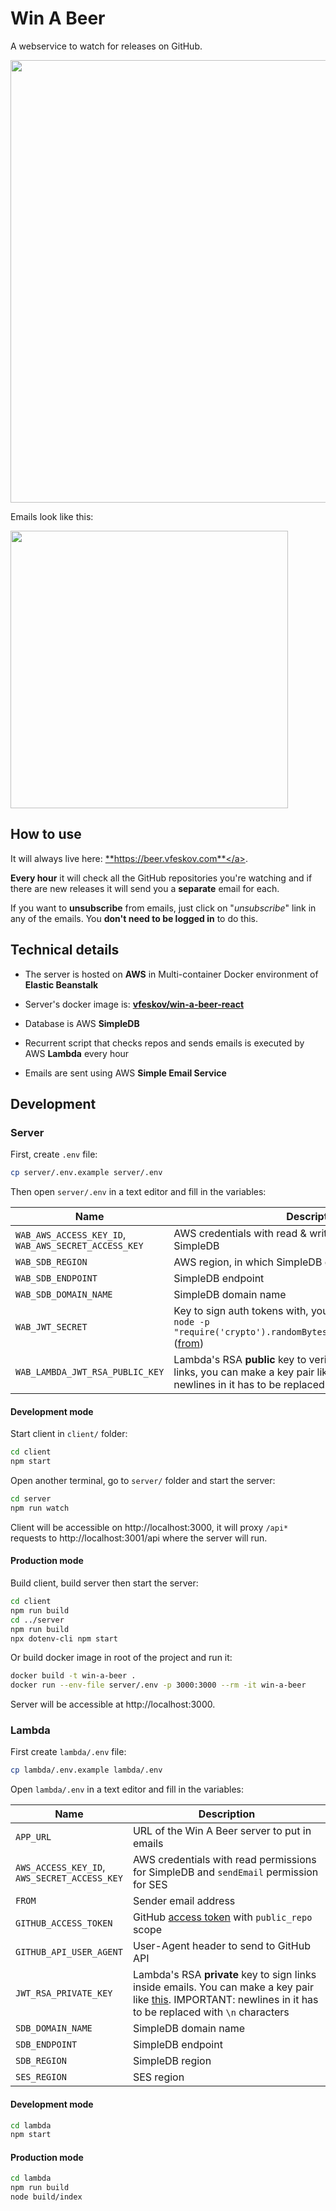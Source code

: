 # Win A Beer

A webservice to watch for releases on GitHub.

<a href="https://beer.vfeskov.com"><img src="http://i.pi.gy/b0ggq.png" width="708px" /></a>

Emails look like this:

<a href="https://beer.vfeskov.com"><img src="http://i.pi.gy/Wmnnp.png" width="444px" /></a>

## How to use

It will always live here: <a href="https://beer.vfeskov.com">**https://beer.vfeskov.com**</a>.

**Every hour** it will check all the GitHub repositories you're watching and if there are new releases it will send you a **separate** email for each.

If you want to **unsubscribe** from emails, just click on "*unsubscribe*" link in any of the emails. You **don't need to be logged in** to do this.

## Technical details

- The server is hosted on **AWS** in Multi-container Docker environment of **Elastic Beanstalk**

- Server's docker image is: [**vfeskov/win-a-beer-react**](https://hub.docker.com/r/vfeskov/win-a-beer-react/)

- Database is AWS **SimpleDB**

- Recurrent script that checks repos and sends emails is executed by AWS **Lambda** every hour

- Emails are sent using AWS **Simple Email Service**

## Development

### Server

First, create `.env` file:
```bash
cp server/.env.example server/.env
```

Then open `server/.env` in a text editor and fill in the variables:

| Name | Description |
|-|-|
|`WAB_AWS_ACCESS_KEY_ID`,<br/>`WAB_AWS_SECRET_ACCESS_KEY`|AWS credentials with read & write permissions for SimpleDB|
|`WAB_SDB_REGION`|AWS region, in which SimpleDB domain is|
|`WAB_SDB_ENDPOINT`|SimpleDB endpoint|
|`WAB_SDB_DOMAIN_NAME`|SimpleDB domain name|
|`WAB_JWT_SECRET`|Key to sign auth tokens with, you can generate one using: `node -p "require('crypto').randomBytes(256).toString('base64')"` ([from](https://github.com/dwyl/hapi-auth-jwt2#generating-your-secret-key))|
|`WAB_LAMBDA_JWT_RSA_PUBLIC_KEY`|Lambda's RSA **public** key to verify authenticity of email links, you can make a key pair like [this](https://gist.github.com/ygotthilf/baa58da5c3dd1f69fae9). IMPORTANT: newlines in it has to  be replaced with `\n` characters.|

#### Development mode

Start client in `client/` folder:
```bash
cd client
npm start
```
Open another terminal, go to `server/` folder and start the server:
```bash
cd server
npm run watch
```
Client will be accessible on http://localhost:3000, it will proxy `/api*` requests to http://localhost:3001/api where the server will run.

#### Production mode

Build client, build server then start the server:
```bash
cd client
npm run build
cd ../server
npm run build
npx dotenv-cli npm start
```
Or build docker image in root of the project and run it:
```bash
docker build -t win-a-beer .
docker run --env-file server/.env -p 3000:3000 --rm -it win-a-beer
```

Server will be accessible at http://localhost:3000.

### Lambda

First create `lambda/.env` file:

```bash
cp lambda/.env.example lambda/.env
```
Open `lambda/.env` in a text editor and fill in the variables:

|Name|Description|
|-|-|
|`APP_URL`|URL of the Win A Beer server to put in emails|
|`AWS_ACCESS_KEY_ID`,<br/>`AWS_SECRET_ACCESS_KEY`|AWS credentials with read permissions for SimpleDB and `sendEmail` permission for SES|
|`FROM`|Sender email address|
|`GITHUB_ACCESS_TOKEN`|GitHub [access token](https://help.github.com/articles/creating-a-personal-access-token-for-the-command-line/) with `public_repo` scope|
|`GITHUB_API_USER_AGENT`|User-Agent header to send to GitHub API|
|`JWT_RSA_PRIVATE_KEY`|Lambda's RSA **private** key to sign links inside emails. You can make a key pair like [this](https://gist.github.com/ygotthilf/baa58da5c3dd1f69fae9). IMPORTANT: newlines in it has to  be replaced with `\n` characters|
|`SDB_DOMAIN_NAME`|SimpleDB domain name|
|`SDB_ENDPOINT`|SimpleDB endpoint|
|`SDB_REGION`|SimpleDB region|
|`SES_REGION`|SES region|

#### Development mode

```bash
cd lambda
npm start
```

#### Production mode

```bash
cd lambda
npm run build
node build/index
```

